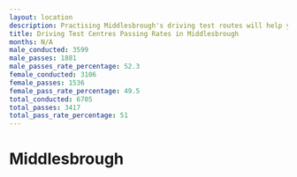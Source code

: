 ```yaml
---
layout: location
description: Practising Middlesbrough's driving test routes will help you become more confident in your gear-changing abilities.
title: Driving Test Centres Passing Rates in Middlesbrough
months: N/A
male_conducted: 3599
male_passes: 1881
male_passes_rate_percentage: 52.3
female_conducted: 3106
female_passes: 1536
female_pass_rate_percentage: 49.5
total_conducted: 6705
total_passes: 3417
total_pass_rate_percentage: 51
---
```


# Middlesbrough
